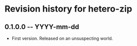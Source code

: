 # Revision history for hetero-zip

## 0.1.0.0 -- YYYY-mm-dd

* First version. Released on an unsuspecting world.
